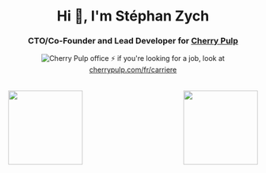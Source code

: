 <h1 align="center">Hi 👋, I'm Stéphan Zych</h1>
<h3 align="center">CTO/Co-Founder and Lead Developer for <a href="https://cherrypulp.com">Cherry Pulp</a></h3>

<div align="center">
  <img src="https://cherrypulp.com/content/uploads/2020/01/-22" alt="Cherry Pulp office"/>
  ⚡ if you're looking for a job, look at <a href="https://cherrypulp.com/fr/carriere/">cherrypulp.com/fr/carriere</a>
</div>

<div><br><br>
  <img src="https://github-readme-stats.vercel.app/api?username=monkeymonk&show_icons=true" alt="" align="left" height="150" />
  <img src="https://github-readme-stats.vercel.app/api/top-langs/?username=monkeymonk&layout=compact" alt="" align="right" height="150" />
</div>
<!--
**monkeymonk/monkeymonk** is a ✨ _special_ ✨ repository because its `README.md` (this file) appears on your GitHub profile.

Here are some ideas to get you started:

- 🔭 I’m currently working on ...
- 🌱 I’m currently learning ...
- 👯 I’m looking to collaborate on ...
- 🤔 I’m looking for help with ...
- 💬 Ask me about ...
- 📫 How to reach me: ...
- 😄 Pronouns: ...
- ⚡ Fun fact: ...
-->
